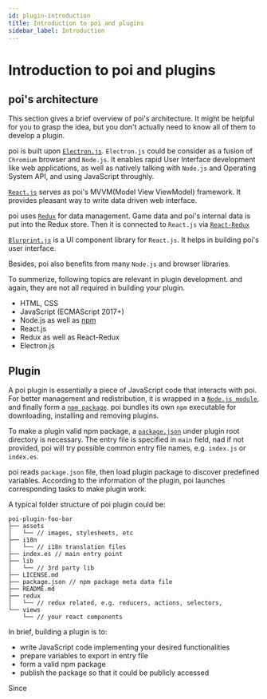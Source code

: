 ```yaml
---
id: plugin-introduction
title: Introduction to poi and plugins
sidebar_label: Introduction
---
```


# Introduction to poi and plugins

## poi's architecture

This section gives a brief overview of poi's architecture. It might be helpful for you to grasp the idea, but you don't actually need to know all of them to develop a plugin.

poi is built upon [`Electron.js`](https://electronjs.org/). `Electron.js` could be consider as a fusion of `Chromium` browser and `Node.js`. It enables rapid User Interface development like web applications, as well as natively talking with `Node.js` and Operating System API, and using JavaScript throughly.

[`React.js`](https://reactjs.org/) serves as poi's MVVM(Model View ViewModel) framework. It provides pleasant way to write data driven web interface.

poi uses [`Redux`](http://redux.js.org/) for data management. Game data and poi's internal data is put into the Redux store. Then it is connected to `React.js` via [`React-Redux`](https://react-redux.js.org/)

[`Blurprint.js`](https://blueprintjs.com/) is a UI component library for `React.js`. It helps in building poi's user interface.

Besides, poi also benefits from many `Node.js` and browser libraries.

To summerize, following topics are relevant in plugin development. and again, they are not all required in building your plugin.

- HTML, CSS
- JavaScript (ECMAScript 2017+)
- Node.js as well as [npm](http://npmjs.com/)
- React.js
- Redux as well as React-Redux
- Electron.js

## Plugin

A poi plugin is essentially a piece of JavaScript code that interacts with poi. For better management and redistribution, it is wrapped in a [`Node.js module`](https://nodejs.org/api/modules.html#modules_modules), and finally form a [`npm package`](https://docs.npmjs.com/about-packages-and-modules). poi bundles its own `npm` executable for downloading, installing and removing plugins.

To make a plugin valid npm package, a [`package.json`](https://docs.npmjs.com/files/package.json) under plugin root directory is necessary. The entry file is specified in `main` field, nad if not provided, poi will try possible common entry file names, e.g. `index.js` or `index.es`.

poi reads `package.json` file, then load plugin package to discover predefined variables. According to the information of the plugin, poi launches corresponding tasks to make plugin work.

A typical folder structure of poi plugin could be:

```
poi-plugin-foo-bar
├── assets
│   └── // images, stylesheets, etc
├── i18n
│   └── // i18n translation files
├── index.es // main entry point
├── lib
│   └── // 3rd party lib
├── LICENSE.md
├── package.json // npm package meta data file
├── README.md
├── redux
│   └── // redux related, e.g. reducers, actions, selectors,
└── views
    └── // your react components
```

In brief, building a plugin is to:

- write JavaScript code implementing your desired functionalities
- prepare variables to export in entry file
- form a valid npm package
- publish the package so that it could be publicly accessed

Since
